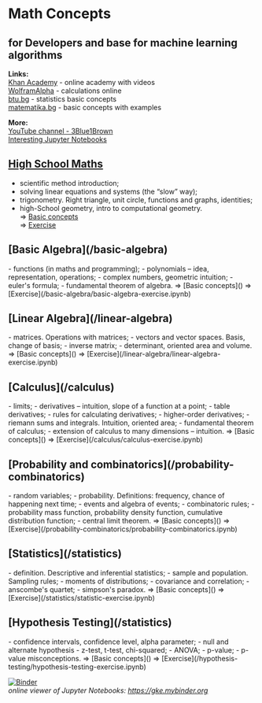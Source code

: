 # Math Concepts
## for Developers and base for machine learning algorithms

**Links:**  
[Khan Academy](https://bg.khanacademy.org/math) - online academy with videos  
[WolframAlpha](https://www.wolframalpha.com/) - calculations online  
[btu.bg](https://www.btu.bg/statexcel/) - statistics basic concepts  
[matematika.bg](https://www.matematika.bg/) - basic concepts with examples

**More:**  
[YouTube channel - 3Blue1Brown](https://www.youtube.com/channel/UCYO_jab_esuFRV4b17AJtAw)  
[Interesting Jupyter Notebooks](https://github.com/jupyter/jupyter/wiki/A-gallery-of-interesting-Jupyter-Notebooks)  

## [High School Maths](/high-scool-maths)
  - scientific method introduction;
  - solving linear equations and systems (the “slow” way);
  - trigonometry. Right triangle, unit circle, functions and graphs, identities;
  - high-School geometry, intro to computational geometry.    
=> [Basic concepts](/high-scool-maths/high-scool-math-concepts.ipynb)  
=> [Exercise](/high-scool-maths/high-scool-math-exercise.ipynb)  
  
<h2>[Basic Algebra](/basic-algebra)</h2>
- functions (in maths and programming);
- polynomials – idea, representation, operations;
- complex numbers, geometric intuition;
- euler's formula;
- fundamental theorem of algebra.  
=> [Basic concepts]()  
=> [Exercise](/basic-algebra/basic-algebra-exercise.ipynb)
  
<h2>[Linear Algebra](/linear-algebra)</h2>
- matrices. Operations with matrices;
- vectors and vector spaces. Basis, change of basis;
- inverse matrix;
- determinant, oriented area and volume.  
=> [Basic concepts]()  
=> [Exercise](/linear-algebra/linear-algebra-exercise.ipynb)
  
<h2>[Calculus](/calculus)</h2>
- limits;
- derivatives – intuition, slope of a function at a point;
- table derivatives;
- rules for calculating derivatives;
- higher-order derivatives;
- riemann sums and integrals. Intuition, oriented area;
- fundamental theorem of calculus;
- extension of calculus to many dimensions – intuition.  
  => [Basic concepts]()  
  => [Exercise](/calculus/calculus-exercise.ipynb)
  
<h2>[Probability and combinatorics](/probability-combinatorics)</h2>
- random variables;
- probability. Definitions: frequency, chance of happening next time;
- events and algebra of events;
- combinatoric rules;
- probability mass function, probability density function, cumulative distribution function;
- central limit theorem.  
  => [Basic concepts]()  
  => [Exercise](/probability-combinatorics/probability-combinatorics.ipynb)
  
<h2>[Statistics](/statistics)</h2>
- definition. Descriptive and inferential statistics;
- sample and population. Sampling rules;
- moments of distributions;
- covariance and correlation;
- anscombe's quartet;
- simpson's paradox.  
  => [Basic concepts]()  
  => [Exercise](/statistics/statistic-exercise.ipynb)
  
<h2>[Hypothesis Testing](/statistics)</h2>
- confidence intervals, confidence level, alpha parameter;
- null and alternate hypothesis
- z-test, t-test, chi-squared;
- ANOVA;
- p-value;
- p-value misconceptions.  
  => [Basic concepts]()  
  => [Exercise](/hypothesis-testing/hypothesis-testing-exercise.ipynb)
  
  
[![Binder](https://mybinder.org/badge_logo.svg)](https://mybinder.org/v2/gh/simeonemanuilov/math-concepts/master)  
*online viewer of Jupyter Notebooks: https://gke.mybinder.org*